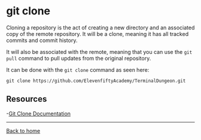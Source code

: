 # git clone

Cloning a repository is the act of creating a new directory and an associated copy of the remote repository.  It will be a clone, meaning it has all tracked commits and commit history. 

It will also be associated with the remote, meaning that you can use the `git pull` command to pull updates from the original repository.  

It can be done with the `git clone` command as seen here: 
```
git clone https://github.com/ElevenfiftyAcademy/TerminalDungeon.git
```

## Resources

-[Git Clone Documentation](https://git-scm.com/docs/git-clone)

---

[Back to home](../README.md)
